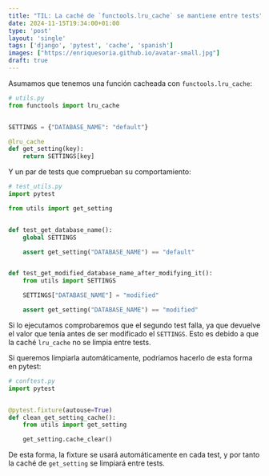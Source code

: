 ```yaml
---                                                                             
title: "TIL: La caché de `functools.lru_cache` se mantiene entre tests"
date: 2024-11-15T19:34:00+01:00
type: 'post'
layout: 'single'
tags: ['django', 'pytest', 'cache', 'spanish']
images: ["https://enriquesoria.github.io/avatar-small.jpg"]
draft: true
---
```


Asumamos que tenemos una función cacheada con `functools.lru_cache`:

```python
# utils.py
from functools import lru_cache


SETTINGS = {"DATABASE_NAME": "default"}

@lru_cache
def get_setting(key):
    return SETTINGS[key]
```

Y un par de tests que comprueban su comportamiento:
```python
# test_utils.py
import pytest

from utils import get_setting


def test_get_database_name():
    global SETTINGS

    assert get_setting("DATABASE_NAME") == "default"


def test_get_modified_database_name_after_modifying_it():
    from utils import SETTINGS

    SETTINGS["DATABASE_NAME"] = "modified"

    assert get_setting("DATABASE_NAME") == "modified"
```

Si lo ejecutamos comprobaremos que el segundo test falla, ya que devuelve el valor que tenía antes de ser modificado el `SETTINGS`. Esto es debido a que la caché `lru_cache` no se limpia entre tests. 

Si queremos limpiarla automáticamente, podríamos hacerlo de esta forma en pytest:

```python
# conftest.py
import pytest


@pytest.fixture(autouse=True)
def clean_get_setting_cache():
    from utils import get_setting

    get_setting.cache_clear()
```

De esta forma, la fixture se usará automáticamente en cada test, y por tanto la caché de `get_setting` se limpiará entre tests.
